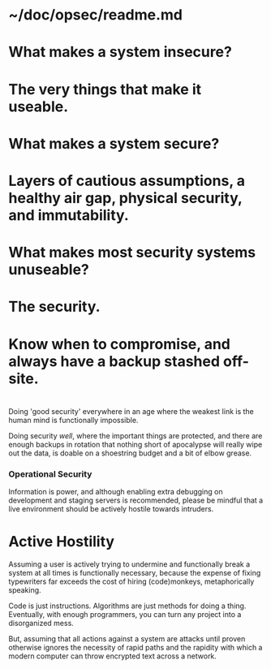 # ~/doc/opsec/readme.md
#
# What makes a system insecure?
# The very things that make it useable.
#
# What makes a system secure?
# Layers of cautious assumptions, a healthy air gap, physical security, and immutability.
#
# What makes most security systems unuseable?
# The security.
#
# Know when to compromise, and always have a backup stashed off-site.
#

Doing 'good security' everywhere in an age where the weakest link is the human mind is functionally impossible.

Doing security *well*, where the important things are protected, and there are enough backups in rotation that nothing short of apocalypse will really wipe out the data, is doable on a shoestring budget and a bit of elbow grease.

### Operational Security
Information is power, and although enabling extra debugging on development and staging servers is recommended, please be mindful that a live environment should be actively hostile towards intruders. 

# Active Hostility
Assuming a user is actively trying to undermine and functionally break a system at all times is functionally necessary, because the expense of fixing typewriters far exceeds the cost of hiring (code)monkeys, metaphorically speaking.

Code is just instructions.
Algorithms are just methods for doing a thing.
Eventually, with enough programmers, you can turn any project into a disorganized mess.

But, assuming that all actions against a system are attacks until proven otherwise ignores the necessity of rapid paths and the rapidity with which a modern computer can throw encrypted text across a network.